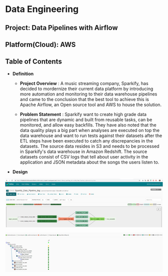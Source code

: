 ﻿# Data Engineering 
## Project: Data Pipelines with Airflow
## Platform(Cloud): AWS
## Table of Contents
* **Definition**
    * **Project Overview** :
    A music streaming company, Sparkify, has decided to mordernize their current data platform by introducing more automation and monitoring to their data warehouse pipelines and came to the conclusion that the best tool to achieve this is Apache Airflow, an Open source tool and AWS to house the solution.
    
    * **Problem Statement** : 
     Sparkify want to create high grade data pipelines that are dynamic and built from reusable tasks, can be monitored, and allow easy backfills. They have also noted that the data quality plays a big part when analyses are executed on top the data warehouse and want to run tests against their datasets after the ETL steps have been executed to catch any discrepancies in the datasets. 
     The source data resides in S3 and needs to be processed in Sparkify's data warehouse in Amazon Redshift. The source datasets consist of CSV logs that tell about user activity in the application and JSON metadata about the songs the users listen to.

   
* **Design**
  
![Sparkify Data Model](/DataPipelinesWithAirflow/images/SparfiyDAG.jpg)    

![Sparkify Data Model](/DataPipelinesWithAirflow/images/Pipelineview.jpg)   

